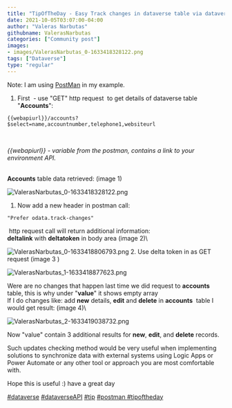 ```yaml
---
title: "TipOfTheDay - Easy Track changes in dataverse table via dataverse API"
date: 2021-10-05T03:07:00-04:00
author: "Valeras Narbutas"
githubname: ValerasNarbutas
categories: ["Community post"]
images:
- images/ValerasNarbutas_0-1633418328122.png
tags: ["Dataverse"]
type: "regular"
---
```


Note: I am using [PostMan](https://www.postman.com/downloads/) in my
example. 

1.  First  - use "GET" http request  to get details of dataverse table
"**Accounts**": 
 

``` {.lia-code-sample .language-markup}
{{webapiurl}}/accounts?$select=name,accountnumber,telephone1,websiteurl
```
 

*{{webapiurl}} - variable from the postman, contains a link to your
environment API.*

\
**Accounts** table data retrieved: (image 1)

![ValerasNarbutas_0-1633418328122.png](images/ValerasNarbutas_0-1633418328122.png)

1. Now add a new header in postman call:
   
``` {.lia-code-sample .language-markup}
"Prefer odata.track-changes"
```

 http request call will return additional information:\
**deltalink** with **deltatoken** in body area (image 2)\

![ValerasNarbutas_0-1633418806793.png](images/ValerasNarbutas_0-1633418806793.png)
2.  Use delta token in as GET request (image 3 )

![ValerasNarbutas_1-1633418877623.png](images/ValerasNarbutas_1-1633418877623.png)

Were are no changes that happen last time we did
request to **accounts** table, this is why under "**value**" it shows
empty array\
If I do changes like: add **new** details, **edit** and **delete** in
**accounts**  table I would get result: (image 4)\

![ValerasNarbutas_2-1633419038732.png](images/ValerasNarbutas_2-1633419038732.png)

Now "value" contain 3 additional results for **new**, **edit**, and
**delete** records.

Such updates checking method would be very useful when implementing
solutions to synchronize data with external systems using Logic Apps or
Power Automate or any other tool or approach you are most comfortable
with.

Hope this is useful :) have a great day

[#dataverse](https://web.yammer.com/main/search/threads?search=%23dataverse)
[#dataverseAPI](https://web.yammer.com/main/search/threads?search=%23dataverseAPI)
[#tip](https://web.yammer.com/main/search/threads?search=%23tip)
[#postman ](https://web.yammer.com/main/search/threads?search=%23postman)[#tipoftheday](https://web.yammer.com/main/search/threads?search=%23postman)
